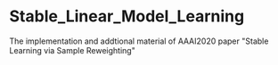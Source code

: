 # Stable_Linear_Model_Learning
The implementation and addtional material of AAAI2020 paper "Stable Learning via Sample Reweighting"
